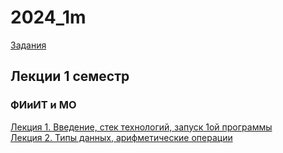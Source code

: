 # 2024_1m

[Задания](https://drive.google.com/drive/folders/1H6Lx8oZa6LBnLz5IT4-HaakGjofqpH1H)

## Лекции 1 семестр
### ФИиИТ и МО
[Лекция 1. Введение, стек технологий, запуск 1ой программы](https://t.me/programming_1m_2024/4)  
[Лекция 2. Типы данных, арифметические операции](https://t.me/programming_1m_2024/6)  
  